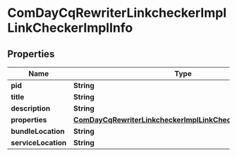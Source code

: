 

# ComDayCqRewriterLinkcheckerImplLinkCheckerImplInfo

## Properties

Name | Type | Description | Notes
------------ | ------------- | ------------- | -------------
**pid** | **String** |  |  [optional]
**title** | **String** |  |  [optional]
**description** | **String** |  |  [optional]
**properties** | [**ComDayCqRewriterLinkcheckerImplLinkCheckerImplProperties**](ComDayCqRewriterLinkcheckerImplLinkCheckerImplProperties.md) |  |  [optional]
**bundleLocation** | **String** |  |  [optional]
**serviceLocation** | **String** |  |  [optional]



